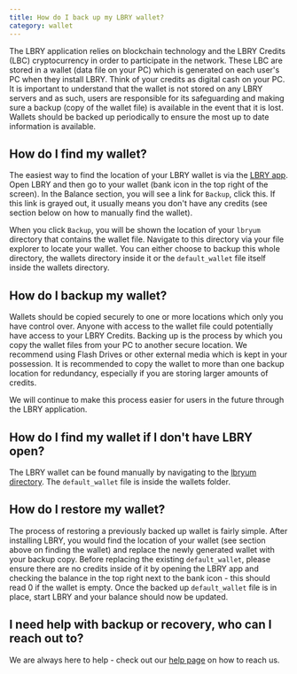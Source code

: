 ```yaml
---
title: How do I back up my LBRY wallet?
category: wallet
---
```

The LBRY application relies on blockchain technology and the LBRY Credits (LBC) cryptocurrency in order to participate in the network. These LBC are stored in a wallet (data file on your PC) which is generated on each user's PC when they install LBRY. Think of your credits as digital cash on your PC. It is important to understand that the wallet is not stored on any LBRY servers and as such, users are responsible for its safeguarding and making sure a backup (copy of the wallet file) is available in the event that it is lost. Wallets should be backed up periodically to ensure the most up to date information is available.     

## How do I find my wallet?

The easiest way to find the location of your LBRY wallet is via the [LBRY app](https://lbry.io/get).  Open LBRY and then go to your wallet (bank icon in the top right of the screen). In the Balance section, you will see a link for `Backup`, click this. If this link is grayed out, it usually means you don't have any credits (see section below on how to manually find the wallet). 

When you click `Backup`, you will be shown the location of your `lbryum` directory that contains the wallet file.  Navigate to this directory via your file explorer to locate your wallet. You can either choose to backup this whole directory, the wallets directory inside it or the `default_wallet` file itself inside the wallets directory. 

## How do I backup my wallet?

Wallets should be copied securely to one or more locations which only you have control over. Anyone with access to the wallet file could potentially have access to your LBRY Credits. Backing up is the process by which you copy the wallet files from your PC to another secure location. We recommend using Flash Drives or other external media which is kept in your possession.  It is recommended to copy the wallet to more than one backup location for redundancy, especially if you are storing larger amounts of credits.

We will continue to make this process easier for users in the future through the LBRY application. 

## How do I find my wallet if I don't have LBRY open? 

The LBRY wallet can be found manually by navigating to the [lbryum directory](https://lbry.io/faq/lbry-directories). The `default_wallet` file is inside the wallets folder. 

## How do I restore my wallet?

The process of restoring a previously backed up wallet is fairly simple. After installing LBRY, you would find the location of your wallet (see section above on finding the wallet) and replace the newly generated wallet with your backup copy.  Before replacing the existing `default_wallet`, please ensure there are no credits inside of it by opening the LBRY app and checking the balance in the top right next to the bank icon - this should read 0 if the wallet is empty. Once the backed up `default_wallet` file is in place, start LBRY and your balance should now be updated. 

## I need help with backup or recovery, who can I reach out to?

We are always here to help - check out our [help page](https://lbry.io/faq/support) on how to reach us. 
